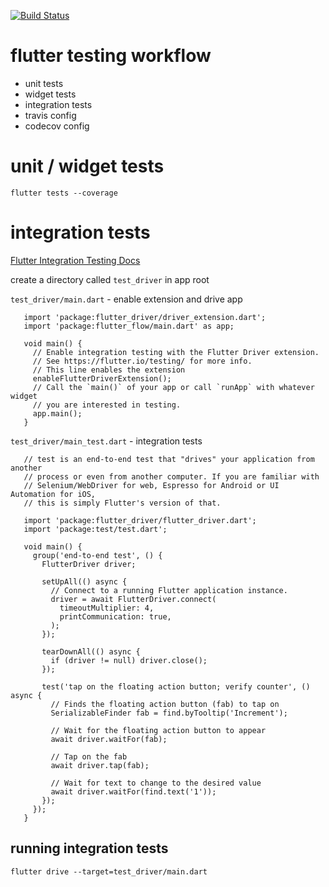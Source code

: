 [![Build Status](https://travis-ci.org/zanuka/flutter-testing-workflow.svg?branch=master)](https://travis-ci.org/zanuka/flutter-testing-workflow)

# flutter testing workflow

- unit tests
- widget tests
- integration tests
- travis config
- codecov config

# unit / widget tests

    flutter tests --coverage

# integration tests

[Flutter Integration Testing Docs](https://flutter.io/docs/testing#integration-testing)

create a directory called `test_driver` in app root

`test_driver/main.dart` - enable extension and drive app

```// This line imports the extension
   import 'package:flutter_driver/driver_extension.dart';
   import 'package:flutter_flow/main.dart' as app;
   
   void main() {
     // Enable integration testing with the Flutter Driver extension.
     // See https://flutter.io/testing/ for more info.
     // This line enables the extension
     enableFlutterDriverExtension();
     // Call the `main()` of your app or call `runApp` with whatever widget
     // you are interested in testing.
     app.main();
   }
```
  
`test_driver/main_test.dart` - integration tests

```// This is a basic Flutter Driver test for the application. A Flutter Driver
   // test is an end-to-end test that "drives" your application from another
   // process or even from another computer. If you are familiar with
   // Selenium/WebDriver for web, Espresso for Android or UI Automation for iOS,
   // this is simply Flutter's version of that.
   
   import 'package:flutter_driver/flutter_driver.dart';
   import 'package:test/test.dart';
   
   void main() {
     group('end-to-end test', () {
       FlutterDriver driver;
   
       setUpAll(() async {
         // Connect to a running Flutter application instance.
         driver = await FlutterDriver.connect(
           timeoutMultiplier: 4,
           printCommunication: true,
         );
       });
   
       tearDownAll(() async {
         if (driver != null) driver.close();
       });
   
       test('tap on the floating action button; verify counter', () async {
         // Finds the floating action button (fab) to tap on
         SerializableFinder fab = find.byTooltip('Increment');
   
         // Wait for the floating action button to appear
         await driver.waitFor(fab);
   
         // Tap on the fab
         await driver.tap(fab);
   
         // Wait for text to change to the desired value
         await driver.waitFor(find.text('1'));
       });
     });
   }
```

## running integration tests

    flutter drive --target=test_driver/main.dart
    

    